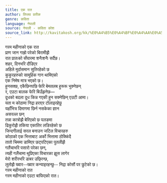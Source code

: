 ```yaml
---
title: एक रात
author: विप्लव प्रतीक
genre: कविता
language: नेपाली
source: नेपाली - कविता कोश
source_link: http://kavitakosh.org/kk/%E0%A4%B5%E0%A4%BF%E0%A4%AA%E0%A5%8D%E0%A4%B2%E0%A4%B5_%E0%A4%AA%E0%A5%8D%E0%A4%B0%E0%A4%A4%E0%A5%80%E0%A4%95
---
```


गरम महीनाको एक रात  
प्राण जान गाह्रो परेको बिरामीझै  
रात प्रातःको सँघारमा शनैःशनैः सर्दैछ।  
शहर, दिनभरि दौडिएर  
अहिले मुर्दासमान सुतिरहेको छ  
कुकुरहरुको सामूहिक गान थामिएको  
एक निमेष मात्र भएको छ।  
हुनसक्छ, एकैछिनपछि फेरि बेमतलब हुरूरू भुक्नेछन्  
र, एउटा बालक फेरि बिउँझनेछ―  
दूधको बदला दूध किन्न गएकी हुन सक्नेछिन् एउटी आमा।  
यता म कोठामा निद्रा हराएर टोलाइरहेछु  
यहाँभित्र दिमागमा छिर्न नसकेका ज्ञान  
असरल्ल छन्  
तन्ना कात्रोझै बेरिएको छ पलङमा  
ढिकुरोझै तकिया एकातिर लडिरहेको छ  
जिन्दगीलाई सरल बनाउन जटिल विचारहरु  
कोठाको एक भित्ताबाट अर्को भित्तामा ठोक्किंदै  
तातो चिममा डामिएर छट्पटिएका पुतलीझै  
गलैंचाभरि पसारो परेका छन्,  
त्यही गलैंचामा थुप्रिएका विचारका झुस लागेर  
मेरो शरीरभरि डाबर उछि्रन्छ,  
लुतोझै ख्वार--ख्वार कन्याइरहन्छु-- निद्रा कोसौं पर छुटेको छ।  
गरम महीनाको रात  
गरम महीनाको एउटा बाफिएको रात।
